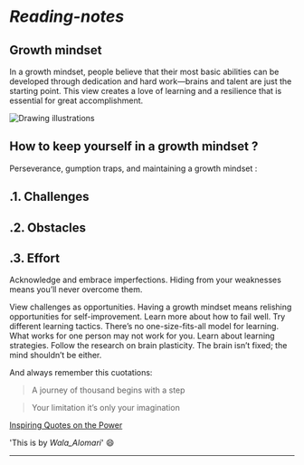 # _Reading-notes_

## Growth mindset
In a growth mindset, people believe that their most basic abilities can be developed through dedication and hard work—brains and talent are just the starting point. This view creates a love of learning and a resilience that is essential for great accomplishment.

![Drawing illustrations ](https://www.nexus-education.com/wp-content/uploads/2019/06/continuum.png)

##  How to keep yourself in a growth mindset ?
Perseverance, gumption traps, and maintaining a growth mindset :

## .1. Challenges
  
## .2. Obstacles
  
## .3. Effort
  

 Acknowledge and embrace imperfections.
 Hiding from your weaknesses means you’ll never overcome them.

 View challenges as opportunities.
 Having a growth mindset means relishing opportunities for self-improvement. Learn more about how to fail well.
 Try different learning tactics.
 There’s no one-size-fits-all model for learning. What works for one person may not work for you. Learn about learning strategies.
 Follow the research on brain plasticity.
 The brain isn’t fixed; the mind shouldn’t be either.
 
 And always remember this cuotations:
 
 > A journey of thousand begins with a step
 
 > Your limitation it’s only your imagination
 
 
 
 
 
 [Inspiring Quotes on the Power](https://theartofliving.com/growth-mindset-quotes/)
 
 
 
 
 
 
 
 'This is by _Wala_Alomari_'    :smile:
 
 
 *****************************************************************************************************************************************************************************


 
 
 



